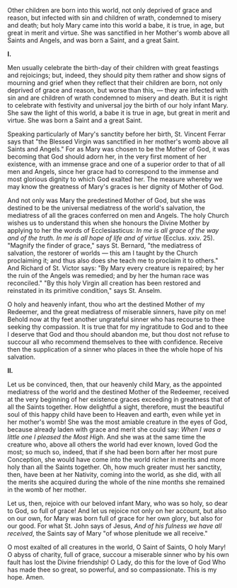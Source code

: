 
Other children are born into this world, not only deprived of grace and reason, but infected with sin and children of wrath, condemned to misery and death; but holy Mary came into this world a babe, it is true, in age, but great in merit and virtue. She was sanctified in her Mother\'s womb above all Saints and Angels, and was born a Saint, and a great Saint.

**I\.**

Men usually celebrate the birth-day of their children with great feastings and rejoicings; but, indeed, they should pity them rather and show signs of mourning and grief when they reflect that their children are born, not only deprived of grace and reason, but worse than this, — they are infected with sin and are children of wrath condemned to misery and death. But it is right to celebrate with festivity and universal joy the birth of our holy infant Mary. She saw the light of this world, a babe it is true in age, but great in merit and virtue. She was born a Saint and a great Saint.

Speaking particularly of Mary\'s sanctity before her birth, St. Vincent Ferrar says that \"the Blessed Virgin was sanctified in her mother\'s womb above all Saints and Angels.\" For as Mary was chosen to be the Mother of God, it was becoming that God should adorn her, in the very first moment of her existence, with an immense grace and one of a superior order to that of all men and Angels, since her grace had to correspond to the immense and most glorious dignity to which God exalted her. The measure whereby we may know the greatness of Mary\'s graces is her dignity of Mother of God.

And not only was Mary the predestined Mother of God, but she was destined to be the universal mediatress of the world\'s salvation, the mediatress of all the graces conferred on men and Angels. The holy Church wishes us to understand this when she honours the Divine Mother by applying to her the words of Ecclesiasticus: *In me is all grace of the way and of the truth. In me is all hope of life and of virtue* (Ecclus. xxiv. 25). \"Magnify the finder of grace,\" says St. Bernard, \"the mediatress of salvation, the restorer of worlds — this am I taught by the Church proclaiming it; and thus also does she teach me to proclaim it to others.\" And Richard of St. Victor says: \"By Mary every creature is repaired; by her the ruin of the Angels was remedied; and by her the human race was reconciled.\" \"By this holy Virgin all creation has been restored and reinstated in its primitive condition,\" says St. Anselm.

O holy and heavenly infant, thou who art the destined Mother of my Redeemer, and the great mediatress of miserable sinners, have pity on me! Behold now at thy feet another ungrateful sinner who has recourse to thee seeking thy compassion. It is true that for my ingratitude to God and to thee I deserve that God and thou should abandon me, but thou dost not refuse to succour all who recommend themselves to thee with confidence. Receive then the supplication of a sinner who places in thee the whole hope of his salvation.

**II\.**

Let us be convinced, then, that our heavenly child Mary, as the appointed mediatress of the world and the destined Mother of the Redeemer, received at the very beginning of her existence graces exceeding in greatness that of all the Saints together. How delightful a sight, therefore, must the beautiful soul of this happy child have been to Heaven and earth, even while yet in her mother\'s womb! She was the most amiable creature in the eyes of God, because already laden with grace and merit she could say: *When I was a little one I pleased the Most High*. And she was at the same time the creature who, above all others the world had ever known, loved God the most; so much so, indeed, that if she had been born after her most pure Conception, she would have come into the world richer in merits and more holy than all the Saints together. Oh, how much greater must her sanctity, then, have been at her Nativity, coming into the world, as she did, with all the merits she acquired during the whole of the nine months she remained in the womb of her mother.

Let us, then, rejoice with our beloved infant Mary, who was so holy, so dear to God, so full of grace! And let us rejoice not only on her account, but also on our own, for Mary was born full of grace for her own glory, but also for our good. For what St. John says of Jesus, *And of his fulness we have all received*, the Saints say of Mary \"of whose plenitude we all receive.\"

O most exalted of all creatures in the world, O Saint of Saints, O holy Mary! O abyss of charity, full of grace, succour a miserable sinner who by his own fault has lost the Divine friendship! O Lady, do this for the love of God Who has made thee so great, so powerful, and so compassionate. This is my hope. Amen.

